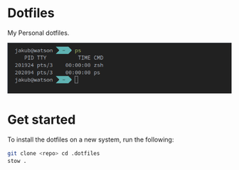 Dotfiles
========

My Personal dotfiles.

![terminal](.assets/terminal.png)

# Get started
To install the dotfiles on a new system, run the following:

```bash
git clone <repo> cd .dotfiles
stow .
```




